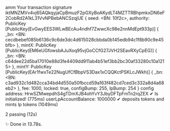 amm
Your transaction signature iktMNZMVv4vj65AQkqyjaCpBmuzF2pGXyBoAKydLT4MZTTRBhpmkxDN6eF2CobRd2A1kL31VvNPBebANCSzqjUE
{
  seed: <BN: 10f2c>,
  authority: PublicKey [PublicKey(EvGwyEES3WLwBEcAu4ndhf7ZwwcXc98e2nnMdEpt933p)] {
    _bn: <BN: cecdbebef085b6136c9c6de3dc4d615028cbbda0b145edb94c1f8b90c9e45bfb>
  },
  mintX: PublicKey [PublicKey(EM6eUGfowsbAJuXoq95vjGoCCfG27JVH2SEavRXyCpEG)] {
    _bn: <BN: c64dee22d5ba17010e88d3fe4409dd911ab4b51ef3bb2bc30af33280c10a1215>
  },
  mintY: PublicKey [PublicKey(EAr1fwxTe22NugUfCfBbpVS3Dax1xCQQKctPSKLcJWkh)] {
    _bn: <BN: c3ad932c1d482cca34bd4d550a50fbccd59a163f482cd7ced3c332a8d4a68eb2>
  },
  fee: 1000,
  locked: true,
  configBump: 255,
  lpBump: 254
}
config address: HrwSZMwepdhS4gTDmXJB4ohYvY3JbyDFTpFmTn2rqZEX
    ✔ Is initialized! (775ms)
userLpAccountBalance: 1000000
    ✔ deposits tokens and mints lp tokens (1049ms)


  2 passing (12s)

✨  Done in 13.78s.
